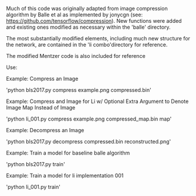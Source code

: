 Much of this code was originally adapted from image compression algorithm by Balle et al as implemented
by jonycgn (see: https://github.com/tensorflow/compression).  New functions were added and existing ones modified as necessary within the 'balle' directory.

The most substantially modified elements, including much new structure for the network, are contained in the 'li combo'directory for reference.  

The modified Mentzer code is also included for reference

Use:

Example: Compress an Image 

'python bls2017.py compress example.png compressed.bin'

Example: Compress and Image for Li w/ Optional Extra Argument to Denote Image Map Instead of Image

'python li_001.py compress example.png compressed_map.bin map'


Example: Decompress an Image 

'python bls2017.py decompress compressed.bin reconstructed.png'



Example: Train a model for baseline balle algorithm

'python bls2017.py train'


Example: Train a model for li implementation 001

'python li_001.py train'



